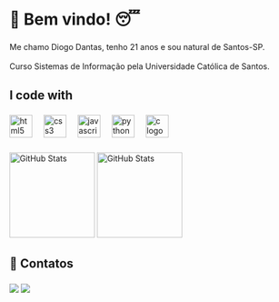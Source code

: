 <h1 align="left">👋 Bem vindo! 😴</h1>

###

<p align="left">Me chamo Diogo Dantas, tenho 21 anos e sou natural de Santos-SP.<br><br>Curso Sistemas de Informação pela Universidade Católica de Santos.</p>

###

<h2 align="left">I code with</h2>

###

<div align="left">
  <img src="https://cdn.jsdelivr.net/gh/devicons/devicon/icons/html5/html5-original.svg" height="40" alt="html5 logo"  />
  <img width="12" />
  <img src="https://cdn.jsdelivr.net/gh/devicons/devicon/icons/css3/css3-original.svg" height="40" alt="css3 logo"  />
  <img width="12" />
  <img src="https://cdn.jsdelivr.net/gh/devicons/devicon/icons/javascript/javascript-original.svg" height="40" alt="javascript logo"  />
  <img width="12" />
  <img src="https://cdn.jsdelivr.net/gh/devicons/devicon/icons/python/python-original.svg" height="40" alt="python logo"  />
  <img width="12" />
  <img src="https://cdn.jsdelivr.net/gh/devicons/devicon/icons/c/c-original.svg" height="40" alt="c logo"  />
</div>

###

<div align="left" >
  <img  alt="GitHub Stats" height="150" src="https://github-readme-stats.vercel.app/api?username=diogodb12&show_icons=true&theme=dark&include_all_commits=true&locale=pt-br" />

<img alt="GitHub Stats" height="150" src="https://github-readme-stats.vercel.app/api/top-langs/?username=diogodb12&theme=dark&layout=compact&custom_title=Tecnologias&langs_count=9" />

</div>

###

<h2 align="left">📲 Contatos</h2>

###

<div align="left">
  <a href="https://www.linkedin.com/in/diogodantas212/" target="_blank"><img src="https://img.shields.io/badge/-LinkedIn-%230077B5?style=for-the-badge&logo=linkedin&logoColor=white" target="_blank"></a> 
  <a href = "mailto:diogodantas212@gmail.com"><img src="https://img.shields.io/badge/-Gmail-%23333?style=for-the-badge&logo=gmail&logoColor=white" target="_blank"></a>
</div>

###
